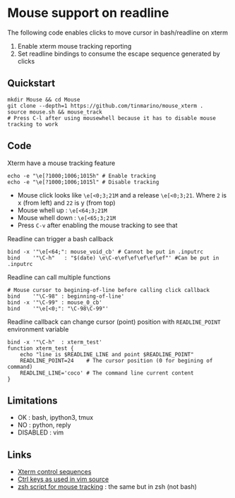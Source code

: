 # Mouse support on readline

The following code enables clicks to move cursor in bash/readline on xterm

1. Enable xterm mouse tracking reporting   
2. Set readline bindings to consume the escape sequence generated by clicks    

## Quickstart

	mkdir Mouse && cd Mouse
	git clone --depth=1 https://github.com/tinmarino/mouse_xterm .
	source mouse.sh && mouse_track
	# Press C-l after using mousewhell because it has to disable mouse tracking to work

## Code

Xterm have a mouse tracking feature

	echo -e "\e[?1000;1006;1015h" # Enable tracking
	echo -e "\e[?1000;1006;1015l" # Disable tracking

* Mouse click looks like `\e[<0;3;21M` and a release `\e[<0;3;21`. Where `2` is x (from left) and `22` is y (from top)  
* Mouse whell up : `\e[<64;3;21M`
* Mouse whell down : `\e[<65;3;21M`
* Press `C-v` after enabling the mouse tracking to see that

Readline can trigger a bash callback

	bind -x '"\e[<64;": mouse_void_cb' # Cannot be put in .inputrc
	bind    '"\C-h"   : "$(date) \e\C-e\ef\ef\ef\ef\ef"' #Can be put in .inputrc

Readline can call multiple functions

	# Mouse cursor to begining-of-line before calling click callback
	bind    '"\C-98" : beginning-of-line'
	bind -x '"\C-99" : mouse_0_cb'
	bind    '"\e[<0;": "\C-98\C-99"'

Readline callback can change cursor (point) position with `READLINE_POINT` environment variable

	bind -x '"\C-h"  : xterm_test'
	function xterm_test {
		echo "line is $READLINE_LINE and point $READLINE_POINT"
		READLINE_POINT=24    # The cursor position (0 for begining of command)
		READLINE_LINE='coco' # The command line current content
	}

## Limitations

* OK : bash, ipython3, tmux
* NO : python, reply
* DISABLED : vim

## Links

* [Xterm control sequences](https://invisible-island.net/xterm/ctlseqs/ctlseqs.html)
* [Ctrl keys as used in vim source](https://github.com/vim/vim/blob/master/src/libvterm/doc/seqs.txt)
* [zsh script for mouse tracking](https://github.com/stephane-chazelas/misc-scripts/blob/master/mouse.zsh) : the same but in zsh (not bash)
